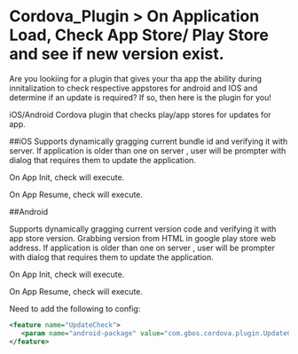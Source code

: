 # Cordova_Plugin > On Application Load, Check App Store/ Play Store and see if new version exist.

Are you lookiing for a plugin that gives your tha app the ability during innitalization to check respective appstores for android and IOS and determine if an update is required? If so, then here is the plugin for you!

iOS/Android Cordova plugin that checks play/app stores for updates for app. 

##iOS
Supports dynamically gragging current bundle id and verifying it with server. If application is older than one on server , user will be prompter with dialog that requires them to update the application.

On App Init, check will execute.

On App Resume, check will execute.


##Android

Supports dynamically gragging current version code and verifying it with app store version. Grabbing version from HTML in google play store web address. If application is older than one on server , user will be prompter with dialog that requires them to update the application.

On App Init, check will execute.

On App Resume, check will execute.

Need to add the following to config:
```xml
<feature name="UpdateCheck">
   <param name="android-package" value="com.gbos.cordova.plugin.UpdateCheck" />
</feature>
```
